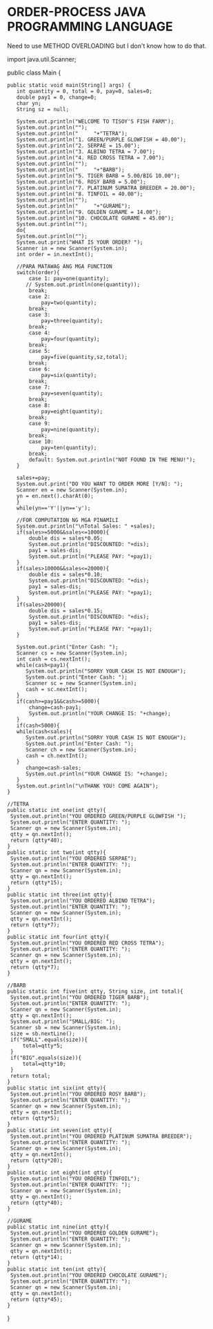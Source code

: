 # ORDER-PROCESS JAVA PROGRAMMING LANGUAGE
Need to use METHOD OVERLOADING but I don't know how to do that.


import java.util.Scanner;

public class Main {



    public static void main(String[] args) {
       int quantity = 0, total = 0, pay=0, sales=0;
       double pay1 = 0, change=0;
       char yn;
       String sz = null;
 
       System.out.println("WELCOME TO TISOY'S FISH FARM");
       System.out.println("");
       System.out.println("     "+"TETRA");
       System.out.println("1. GREEN/PURPLE GLOWFISH = 40.00");
       System.out.println("2. SERPAE = 15.00");
       System.out.println("3. ALBINO TETRA = 7.00");
       System.out.println("4. RED CROSS TETRA = 7.00");
       System.out.println("");
       System.out.println("     "+"BARB");
       System.out.println("5. TIGER BARB = 5.00/BIG 10.00");
       System.out.println("6. ROSY BARB = 5.00");
       System.out.println("7. PLATINUM SUMATRA BREEDER = 20.00");
       System.out.println("8. TINFOIL = 40.00");
       System.out.println("");
       System.out.println("     "+"GURAME");
       System.out.println("9. GOLDEN GURAME = 14.00");
       System.out.println("10. CHOCOLATE GURAME = 45.00");
       System.out.println("");
       do{
       System.out.println("");
       System.out.print("WHAT IS YOUR ORDER? ");
       Scanner in = new Scanner(System.in);
       int order = in.nextInt();
       
       //PARA MATAWAG ANG MGA FUNCTION
       switch(order){
           case 1: pay=one(quantity);
          // System.out.println(one(quantity));
           break;
           case 2: 
               pay=two(quantity);
           break;
           case 3: 
               pay=three(quantity);
           break;
           case 4: 
               pay=four(quantity);
           break;
           case 5: 
               pay=five(quantity,sz,total);
           break;
           case 6: 
               pay=six(quantity);
           break;
           case 7: 
               pay=seven(quantity);
           break;
           case 8: 
               pay=eight(quantity);
           break;
           case 9: 
               pay=nine(quantity);
           break;
           case 10: 
               pay=ten(quantity);
           break;
           default: System.out.println("NOT FOUND IN THE MENU!");
       }

       sales+=pay;
       System.out.print("DO YOU WANT TO ORDER MORE [Y/N]: ");
       Scanner en = new Scanner(System.in);
       yn = en.next().charAt(0);
       }
       while(yn=='Y'||yn=='y');
       
       //FOR COMPUTATION NG MGA PINAMILI
       System.out.println("\nTotal Sales: " +sales);
       if(sales>=5000&&sales<=10000){
           double dis = sales*0.05;
           System.out.println("DISCOUNTED: "+dis);
           pay1 = sales-dis;
           System.out.println("PLEASE PAY: "+pay1);
       }
       if(sales>10000&&sales<=20000){
           double dis = sales*0.10;
           System.out.println("DISCOUNTED: "+dis);
           pay1 = sales-dis;
           System.out.println("PLEASE PAY: "+pay1);
       }
       if(sales>20000){
           double dis = sales*0.15;
           System.out.println("DISCOUNTED: "+dis);
           pay1 = sales-dis;
           System.out.println("PLEASE PAY: "+pay1);
       }
       
       System.out.print("Enter Cash: ");
       Scanner cs = new Scanner(System.in);
       int cash = cs.nextInt();
       while(cash<pay1){
          System.out.println("SORRY YOUR CASH IS NOT ENOUGH");
          System.out.print("Enter Cash: ");
          Scanner sc = new Scanner(System.in);
          cash = sc.nextInt();
       }
       if(cash>=pay1&&cash>=5000){
           change=cash-pay1;
           System.out.println("YOUR CHANGE IS: "+change);
       }
       if(cash<5000){
       while(cash<sales){
          System.out.println("SORRY YOUR CASH IS NOT ENOUGH");
          System.out.println("Enter Cash: ");
          Scanner ch = new Scanner(System.in);
          cash = ch.nextInt();
       }
          change=cash-sales;
          System.out.println("YOUR CHANGE IS: "+change);
       }
       System.out.println("\nTHANK YOU! COME AGAIN");
    }
    
    //TETRA
    public static int one(int qtty){
     System.out.println("YOU ORDERED GREEN/PURPLE GLOWFISH ");
     System.out.println("ENTER QUANTITY: ");
     Scanner qn = new Scanner(System.in);
     qtty = qn.nextInt();
     return (qtty*40); 
    }
    public static int two(int qtty){
     System.out.println("YOU ORDERED SERPAE");
     System.out.println("ENTER QUANTITY: ");
     Scanner qn = new Scanner(System.in);
     qtty = qn.nextInt();
     return (qtty*15);
    }
    public static int three(int qtty){
     System.out.println("YOU ORDERED ALBINO TETRA");
     System.out.println("ENTER QUANTITY: ");
     Scanner qn = new Scanner(System.in);
     qtty = qn.nextInt();
     return (qtty*7);
    }
    public static int four(int qtty){
     System.out.println("YOU ORDERED RED CROSS TETRA");
     System.out.println("ENTER QUANTITY: ");
     Scanner qn = new Scanner(System.in);
     qtty = qn.nextInt();
     return (qtty*7);
    }
    
    //BARB
    public static int five(int qtty, String size, int total){
     System.out.println("YOU ORDERED TIGER BARB");
     System.out.println("ENTER QUANTITY: ");
     Scanner qn = new Scanner(System.in);
     qtty = qn.nextInt();
     System.out.println("SMALL/BIG: ");
     Scanner sb = new Scanner(System.in);
     size = sb.nextLine();
     if("SMALL".equals(size)){
         total=qtty*5;
     }
     if("BIG".equals(size)){
         total=qtty*10;
     }
     return total;
    }
    public static int six(int qtty){
     System.out.println("YOU ORDERED ROSY BARB");
     System.out.println("ENTER QUANTITY: ");
     Scanner qn = new Scanner(System.in);
     qtty = qn.nextInt();
     return (qtty*5);
    }
    public static int seven(int qtty){
     System.out.println("YOU ORDERED PLATINUM SUMATRA BREEDER");
     System.out.println("ENTER QUANTITY: ");
     Scanner qn = new Scanner(System.in);
     qtty = qn.nextInt();
     return (qtty*20);
    }
    public static int eight(int qtty){
     System.out.println("YOU ORDERED TINFOIL");
     System.out.println("ENTER QUANTITY: ");
     Scanner qn = new Scanner(System.in);
     qtty = qn.nextInt();
     return (qtty*40);
    }
    
    //GURAME
    public static int nine(int qtty){
     System.out.println("YOU ORDERED GOLDEN GURAME");
     System.out.println("ENTER QUANTITY: ");
     Scanner qn = new Scanner(System.in);
     qtty = qn.nextInt();
     return (qtty*14);
    }
    public static int ten(int qtty){
     System.out.println("YOU ORDERED CHOCOLATE GURAME");
     System.out.println("ENTER QUANTITY: ");
     Scanner qn = new Scanner(System.in);
     qtty = qn.nextInt();
     return (qtty*45);
    }
   
}
